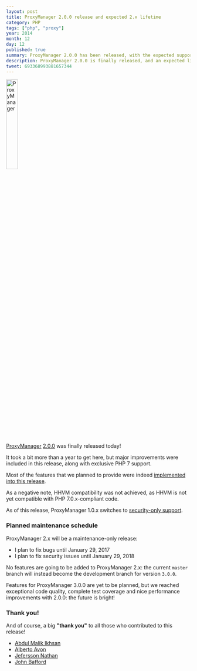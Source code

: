 ```yaml
---
layout: post
title: ProxyManager 2.0.0 release and expected 2.x lifetime
category: PHP
tags: ["php", "proxy"]
year: 2014
month: 12
day: 12
published: true
summary: ProxyManager 2.0.0 has been released, with the expected support schedule for 2.x
description: ProxyManager 2.0.0 is finally released, and an expected lifetime for the 2.x series is also attached!
tweet: 693368993881657344
---
```


<p style="align: center;">
    <img
        src="https://raw.githubusercontent.com/Ocramius/ProxyManager/2.0.0/proxy-manager.png"
        alt="ProxyManager"
        width="25%"
    />
</p>

<p>
    <a href="http://ocramius.github.io/ProxyManager" target="_blank">ProxyManager</a>
    <a href="https://github.com/Ocramius/ProxyManager/releases/tag/2.0.0" target="_blank">2.0.0</a>
    was finally released today!
</p>

<p>
    It took a bit more than a year to get here, but major improvements were included
    in this release, along with exclusive PHP 7 support.
</p>

<p>
    Most of the features that we planned to provide were indeed
    <a href="https://github.com/Ocramius/ProxyManager/blob/2.0.0/CHANGELOG.md#200" target="_blank">implemented into this release</a>.
</p>

<p>
    As a negative note, HHVM compatibility was not achieved, as HHVM is not yet compatible
    with PHP 7.0.x-compliant code.
</p>

<p>
    As of this release, ProxyManager 1.0.x switches to
    <a href="https://github.com/Ocramius/ProxyManager/blob/master/STABILITY.md#10x" target="_blank">security-only support</a>.
</p>

<h3>Planned maintenance schedule</h3>

<p>
    ProxyManager 2.x will be a maintenance-only release:
</p>

<ul>
    <li>
        I plan to fix bugs until <time datetime="2017-01-29">January 29, 2017</time>
    </li>
    <li>
        I plan to fix security issues until <time datetime="2018-01-29">January 29, 2018</time>
    </li>
</ul>

<p>
    No features are going to be added to ProxyManager 2.x: the current <code>master</code> branch will instead
    become the development branch for version <code>3.0.0</code>.
</p>

<p>
    Features for ProxyManager 3.0.0 are yet to be planned, but we reached exceptional code quality,
    complete test coverage and nice performance improvements with 2.0.0: the future is bright!
</p>

<h3>Thank you!</h3>

<p>
    And of course, a big <strong>"thank you"</strong> to all those who contributed to this release! 
</p>

<ul>
    <li><a href="https://github.com/samsonasik" target="_blank">Abdul Malik Ikhsan</a></li>
    <li><a href="https://github.com/vonalbert" target="_blank">Alberto Avon</a></li>
    <li><a href="https://github.com/malukenho" target="_blank">Jefersson Nathan</a></li>
    <li><a href="https://github.com/jbafford" target="_blank">John Bafford</a></li>
</ul>
